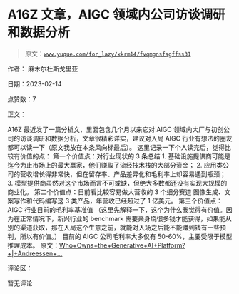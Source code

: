 # A16Z 文章，AIGC 领域内公司访谈调研和数据分析

> 原文：[`www.yuque.com/for_lazy/xkrm14/fvqmgnsfsgffss31`](https://www.yuque.com/for_lazy/xkrm14/fvqmgnsfsgffss31)

作者： 麻木尔杜斯戈里亚

日期：2023-02-14

点赞数：7

正文：

A16Z 最近发了一篇分析文，里面包含几个月以来它对 AIGC 领域内大厂与初创公司的访谈调研和数据分析，文章很精彩详实，建议对入局 AIGC 行业有想法的圈友都可以读一下（原文我放在本条风向标最后）。 这里记录一下个人读完后，觉得比较有价值的点： 第一个价值点：对行业现状的 3 条总结 1. 基础设施提供商可能是迄今为止市场上的最大赢家，他们赚取了流经技术栈的大部分资金； 2. 应用类公司的营收增长得非常快，但在留存率、产品差异化和毛利率上却容易遇到瓶颈； 3. 模型提供商虽然对这个市场而言不可或缺，但绝大多数都还没有实现大规模的商业化。 第二个价值点：目前看比较容易做大营收的 3 个细分赛道 图像生成、文案写作和代码编写这 3 类产品，年营收已经超过了 1 亿美元。 第三个价值点：AIGC 行业目前的毛利率基准值 （这里先解释一下，这个为什么我觉得有价值。因为在正常情况下，新兴行业的 benchmark 需要亲身烧很多钱才能获得，如果能从别的渠道获取，那在入局这个生意之前，就能对入场之后能不能赚到钱有一些预判，所以有价值。） 目前的 AIGC 公司毛利率大多仅有 50-60%，主要受限于模型推理成本。 原文：[Who+Owns+the+Generative+AI+Platform?+|+Andreessen+...](https://a16z.com/2023/01/19/who-owns-the-generative-ai-platform/)

评论区：

暂无评论



